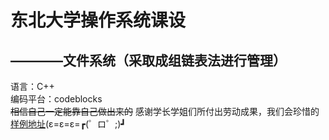 东北大学操作系统课设
=======================
————文件系统（采取成组链表法进行管理）
----------------------
语言：C++  
编码平台：codeblocks  
~~相信自己一定能靠自己做出来的~~
感谢学长学姐们所付出劳动成果，我们会珍惜的  
[样例地址](http://www.docin.com/p-1985515787.html)(ε=ε=ε=┏(゜ロ゜;)┛
